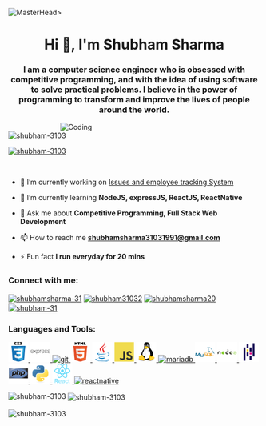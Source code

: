 ![MasterHead](https://media.giphy.com/media/L1R1tvI9svkIWwpVYr/giphy.gif)>
<h1 align="center">Hi 👋, I'm Shubham Sharma</h1>
<h3 align="center">I am a computer science engineer who is obsessed with competitive programming, and with the idea of using software to solve practical problems. I believe in the power of programming to transform and improve the lives of people around the world.</h3>
<img align="right" alt="Coding" width="400" src=https://cdn.dribbble.com/users/1162077/screenshots/3848914/programmer.gif">

<p align="left"> <img src="https://komarev.com/ghpvc/?username=shubham-3103&label=Profile%20views&color=0e75b6&style=flat" alt="shubham-3103" /> </p>

<p align="left"> <a href="https://github.com/ryo-ma/github-profile-trophy"><img src="https://github-profile-trophy.vercel.app/?username=shubham-3103" alt="shubham-3103" /></a> </p>

<p align="left"> <a href="https://twitter.com/" target="blank"><img src="https://img.shields.io/twitter/follow/?logo=twitter&style=for-the-badge" alt="" /></a> </p>

- 🔭 I’m currently working on [Issues and employee tracking System](https://github.com/shubham-3103/Issue-and-employee-tracking-system)

- 🌱 I’m currently learning **NodeJS, expressJS, ReactJS, ReactNative**

- 💬 Ask me about **Competitive Programming, Full Stack Web Development**

- 📫 How to reach me **shubhamsharma31031991@gmail.com**

- ⚡ Fun fact **I run everyday for 20 mins**

<h3 align="left">Connect with me:</h3>
<p align="left">
<a href="https://linkedin.com/in/shubhamsharma-31" target="blank"><img align="center" src="https://raw.githubusercontent.com/rahuldkjain/github-profile-readme-generator/master/src/images/icons/Social/linked-in-alt.svg" alt="shubhamsharma-31" height="30" width="40" /></a>
<a href="https://www.codechef.com/users/shubham31032" target="blank"><img align="center" src="https://cdn.jsdelivr.net/npm/simple-icons@3.1.0/icons/codechef.svg" alt="shubham31032" height="30" width="40" /></a>
<a href="https://www.hackerrank.com/shubhamsharma20" target="blank"><img align="center" src="https://raw.githubusercontent.com/rahuldkjain/github-profile-readme-generator/master/src/images/icons/Social/hackerrank.svg" alt="shubhamsharma20" height="30" width="40" /></a>
<a href="https://www.leetcode.com/shubham-31" target="blank"><img align="center" src="https://raw.githubusercontent.com/rahuldkjain/github-profile-readme-generator/master/src/images/icons/Social/leet-code.svg" alt="shubham-31" height="30" width="40" /></a>
</p>

<h3 align="left">Languages and Tools:</h3>
<p align="left"> <a href="https://www.w3schools.com/css/" target="_blank" rel="noreferrer"> <img src="https://raw.githubusercontent.com/devicons/devicon/master/icons/css3/css3-original-wordmark.svg" alt="css3" width="40" height="40"/> </a> <a href="https://expressjs.com" target="_blank" rel="noreferrer"> <img src="https://raw.githubusercontent.com/devicons/devicon/master/icons/express/express-original-wordmark.svg" alt="express" width="40" height="40"/> </a> <a href="https://git-scm.com/" target="_blank" rel="noreferrer"> <img src="https://www.vectorlogo.zone/logos/git-scm/git-scm-icon.svg" alt="git" width="40" height="40"/> </a> <a href="https://www.w3.org/html/" target="_blank" rel="noreferrer"> <img src="https://raw.githubusercontent.com/devicons/devicon/master/icons/html5/html5-original-wordmark.svg" alt="html5" width="40" height="40"/> </a> <a href="https://www.java.com" target="_blank" rel="noreferrer"> <img src="https://raw.githubusercontent.com/devicons/devicon/master/icons/java/java-original.svg" alt="java" width="40" height="40"/> </a> <a href="https://developer.mozilla.org/en-US/docs/Web/JavaScript" target="_blank" rel="noreferrer"> <img src="https://raw.githubusercontent.com/devicons/devicon/master/icons/javascript/javascript-original.svg" alt="javascript" width="40" height="40"/> </a> <a href="https://www.linux.org/" target="_blank" rel="noreferrer"> <img src="https://raw.githubusercontent.com/devicons/devicon/master/icons/linux/linux-original.svg" alt="linux" width="40" height="40"/> </a> <a href="https://mariadb.org/" target="_blank" rel="noreferrer"> <img src="https://www.vectorlogo.zone/logos/mariadb/mariadb-icon.svg" alt="mariadb" width="40" height="40"/> </a> <a href="https://www.mysql.com/" target="_blank" rel="noreferrer"> <img src="https://raw.githubusercontent.com/devicons/devicon/master/icons/mysql/mysql-original-wordmark.svg" alt="mysql" width="40" height="40"/> </a> <a href="https://nodejs.org" target="_blank" rel="noreferrer"> <img src="https://raw.githubusercontent.com/devicons/devicon/master/icons/nodejs/nodejs-original-wordmark.svg" alt="nodejs" width="40" height="40"/> </a> <a href="https://pandas.pydata.org/" target="_blank" rel="noreferrer"> <img src="https://raw.githubusercontent.com/devicons/devicon/2ae2a900d2f041da66e950e4d48052658d850630/icons/pandas/pandas-original.svg" alt="pandas" width="40" height="40"/> </a> <a href="https://www.php.net" target="_blank" rel="noreferrer"> <img src="https://raw.githubusercontent.com/devicons/devicon/master/icons/php/php-original.svg" alt="php" width="40" height="40"/> </a> <a href="https://www.python.org" target="_blank" rel="noreferrer"> <img src="https://raw.githubusercontent.com/devicons/devicon/master/icons/python/python-original.svg" alt="python" width="40" height="40"/> </a> <a href="https://reactjs.org/" target="_blank" rel="noreferrer"> <img src="https://raw.githubusercontent.com/devicons/devicon/master/icons/react/react-original-wordmark.svg" alt="react" width="40" height="40"/> </a> <a href="https://reactnative.dev/" target="_blank" rel="noreferrer"> <img src="https://reactnative.dev/img/header_logo.svg" alt="reactnative" width="40" height="40"/> </a> </p>

<p><img align="left" src="https://github-readme-stats.vercel.app/api/top-langs?username=shubham-3103&show_icons=true&locale=en&layout=compact" alt="shubham-3103" /></p>

<p>&nbsp;<img align="center" src="https://github-readme-stats.vercel.app/api?username=shubham-3103&show_icons=true&locale=en" alt="shubham-3103" /></p>

<p><img align="center" src="https://github-readme-streak-stats.herokuapp.com/?user=shubham-3103&" alt="shubham-3103" /></p>
